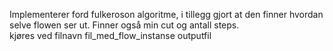Implementerer ford fulkeroson algoritme, i tillegg gjort at den finner hvordan selve flowen ser ut. Finner også min cut og antall steps. <br/>
kjøres ved filnavn fil_med_flow_instanse outputfil
